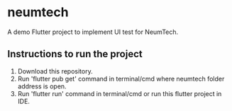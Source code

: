 # neumtech

A demo Flutter project to implement UI test for NeumTech.

## Instructions to run the project

1. Download this repository.
2. Run 'flutter pub get' command in terminal/cmd where neumtech folder address is open.
3. Run 'flutter run' command in terminal/cmd or run this flutter project in IDE.